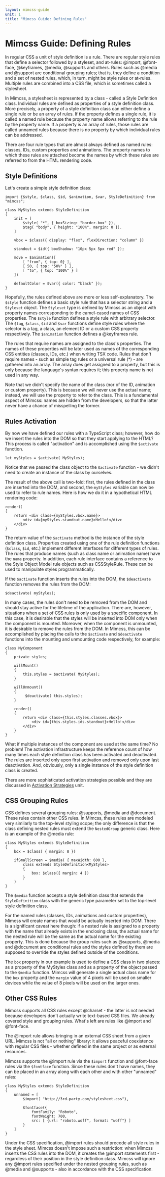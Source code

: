 ```yaml
---
layout: mimcss-guide
unit: 1
title: "Mimcss Guide: Defining Rules"
---
```


# Mimcss Guide: Defining Rules

In regular CSS a unit of style definition is a rule. There are regular style rules that define a selector followed by a styleset, and at-rules: @import, @font-face, @keyframes, @media, @supports and others. Rules such as @media and @support are conditional grouping rules; that is, they define a condition and a set of nested rules, which, in turn, might be style rules or at-rules. Multiple rules are combined into a CSS file, which is sometimes called a stylesheet.

In Mimcss, a stylesheet is represented by a class - called a Style Definition class. Individual rules are defined as properties of a style definition class. More precisely, a property of a style definition class can either define a single rule or be an array of rules. If the property defines a single rule, it is called a named rule because the property name allows referring to the rule by the property name. If a property is an array of rules, those rules are called unnamed rules because there is no property by which individual rules can be addressed.

There are four rule types that are almost always defined as named rules: classes, IDs, custom properties and animations. The property names to which these rules are attached become the names by which these rules are referred to from the HTML rendering code.

## Style Definitions
Let's create a simple style definition class:

```tsx
import {$style, $class, $id, $animation, $var, StyleDefinition} from "mimcss";

class MyStyles extends StyleDefinition
{
    init = [
        $style( "*", { boxSizing: "border-box" }),
        $tag( "body", { height: "100%", margin: 0 }),
    ]

    vbox = $class({ display: "flex", flexDirection: "column" })

    standout = $id({ boxShadow: "10px 5px 5px red" });

    move = $animation([
        [ "from", { top: 0} ],
        [ 50, { top: "50%" } ],
        [ "to", { top: "100%" } ]
    ])

    defaultColor = $var({ color: "black" });
}
```

Hopefully, the rules defined above are more or less self-explanatory. The `$style` function defines a basic style rule that has a selector string and a `Styleset` object. The `Styleset` type is defined by Mimcss as an object with property names corresponding to the camel-cased names of CSS properties. The `$style` function defines a style rule with arbitrary selector. The `$tag`, `$class`, `$id` and `$var` functions define style rules where the selector is a tag, a class, an element ID or a custom CSS property respectively. The `$animation` function defines a @keyframes rule.

The rules that require names are assigned to the class's properties. The names of these properties will be later used as names of the corresponding CSS entities (classes, IDs, etc.) when writing TSX code. Rules that don't require names - such as simple tag rules or a universal rule (*) - are gathered into an array. The array does get assigned to a property, but this is only because the language's syntax requires it; this property name is not used in any way.

Note that we didn't specify the name of the class (nor of the ID, animation or custom property). This is because we will never use the actual name; instead, we will use the property to refer to the class. This is a fundamental aspect of Mimcss: names are hidden from the developers, so that the latter never have a chance of misspelling the former.

## Rules Activation
By now we have defined our rules with a TypeScript class; however, how do we insert the rules into the DOM so that they start applying to the HTML? This process is called "activation" and is accomplished using the `$activate` function.

```tsx
let myStyles = $activate( MyStyles);
```

Notice that we passed the class object to the `$activate` function - we didn't need to create an instance of the class by ourselves.

The result of the above call is two-fold: first, the rules defined in the class are inserted into the DOM, and second, the `myStyles` variable can now be used to refer to rule names. Here is how we do it in a hypothetical HTML rendering code:

```tsx
render()
{
    return <div class={myStyles.vbox.name}>
        <div id={myStyles.standout.name}>Hello!</div>
    </div>
}
```

The return value of the `$activate` method is the instance of the style definition class. Properties created using one of the rule definition functions (`$class`, `$id`, etc.) implement different interfaces for different types of rules. The rules that produce names (such as class name or animation name) have the `name` property. In addition, each rule interface contains a reference to the Style Object Model rule objects such as CSSStyleRule. These can be used to manipulate styles programmatically.

If the `$activate` function inserts the rules into the DOM, the `$deactivate` function removes the rules from the DOM:

```tsx
$deactivate( myStyles);
```

In many cases, the rules don't need to be removed from the DOM and should stay active for the lifetime of the application. There are, however, situations when a set of CSS rules is only used by a specific component. In this case, it is desirable that the styles will be inserted into DOM only when the component is mounted. Moreover, when the component is unmounted, it is desirable to remove the rules from the DOM. In Mimcss, this can be accomplished by placing the calls to the `$activate` and `$deactivate` functions into the mounting and unmounting code respectively, for example:

```tsx
class MyComponent
{
    private styles;

    willMount()
    {
        this.styles = $activate( MyStyles);
    }

    willUnmount()
    {
         $deactivate( this.styles);
    }

    render()
    {
        return <div class={this.styles.classes.vbox}>
            <div id={this.styles.ids.standout}>Hello!</div>
        </div>
    }
}
```

What if multiple instances of the component are used at the same time? No problem! The activation infrastructure keeps the reference count of how many times each style definition class has been activated and deactivated. The rules are inserted only upon first activation and removed only upon last deactivation. And, obviously, only a single instance of the style definition class is created.

There are more sophisticated activation strategies possible and they are discussed in [Activation Strategies](mimcss-guide-activation-strategies.html) unit.

## CSS Grouping Rules
CSS defines several grouping rules: @supports, @media and @document. These rules contain other CSS rules. In Mimcss, these rules are modeled very similarly to the top-level styling scope; the only difference is that the class defining nested rules must extend the `NestedGroup` generic class. Here is an example of the @media rule:

```tsx
class MyStyles extends StyleDefinition
{
    box = $class( { margin: 8 })

    ifSmallScreen = $media( { maxWidth: 600 },
        class extends StyleDefinition<MyStyles>
        {
            box: $class({ margin: 4 })
        }
    )
}
```

The `$media` function accepts a style definition class that extends the `StyleDefinition` class with the generic type parameter set to the top-level style definition class.

For the named rules (classes, IDs, animations and custom properties), Mimcss will create names that would be actually inserted into DOM. There is a significant caveat here though: if a nested rule is assigned to a property with the name that already exists in the enclosing class, the actual name for the nested rule will be the same as the actual name for the existing property. This is done because the group rules such as @supports, @media and @document are conditional rules and the styles defined by them are supposed to override the styles defined outside of the conditions.

The `box` property in our example is used to define a CSS class in two places: as a property of the MyStyles class and as a property of the object passed to the `$media` function. Mimcss will generate a single actual class name for the `box` property and the `margin` value of 4 pixels will be used on smaller devices while the value of 8 pixels will be used on the larger ones.

## Other CSS Rules
Mimcss supports all CSS rules except @charset - the latter is not needed because developers don't actually write text-based CSS files. We already covered style and grouping rules. What's left are rules like @import and @font-face.

The @import rule allows bringing in an external CSS sheet from a given URL. Mimcss is not "all or nothing" library: it allows peaceful coexistence with regular CSS files - whether defined in the same project or as external resources.

Mimcss supports the @import rule via the `$import` function and @font-face rules via the `$fontface` function. Since these rules don't have names, they can be placed in an array along with each other and with other "unnamed" rules:

```tsx
class MyStyles extends StyleDefinition
{
    unnamed = [
        $import( "http://3rd.party.com/stylesheet.css"),

        $fontface({
            fontFamily: "Roboto",
            fontWeight: 700,
            src: [ {url: "roboto.woff", format: "woff"} ]
        }
    ]
}
```

Under the CSS specification, @import rules should precede all style rules in the style sheet. Mimcss doesn't impose such a restriction: when Mimcss inserts the CSS rules into the DOM, it creates the @import statements first - regardless of their position in the style definition class. Mimcss will ignore any @import rules specified under the nested grouping rules, such as @media and @supports - also in accordance with the CSS specification.



